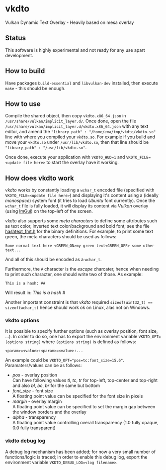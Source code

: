 # vkdto
Vulkan Dynamic Text Overlay - Heavily based on mesa overlay

## Status
This software is highly experimental and not ready for any use apart development.

## How to build
Have packages `build-essential` and `libvulkan-dev` installed, then execute `make` - this should be enough.

## How to use
Compile the shared object, then copy `vkdto.x86_64.json` in `/usr/share/vulkan/implicit_layer.d/`.
Once done, open the file `/usr/share/vulkan/implicit_layer.d/vkdto.x86_64.json` with any text editor, and amend the `"library_path" : "/home/ema/tmp/vkdto/vkdto.so"` line with where you compiled your `vkdto.so`.
For example if you build and move your `vkdto.so` under `/usr/lib/vkdto.so`, then that line should be `"library_path" : "/usr/lib/vkdto.so"`.

Once done, execute your application with `VKDTO_HUD=1` and `VKDTO_FILE=<update file here>` to start the overlay have it working.

## How does vkdto work
_vkdto_ works by constantly loading a `wchar_t` encoded file (specified with `VKDTO_FILE=<update file here>`) and displaying it's content using a (ideally _monospace_) system font (it tries to load _Ubuntu_ font currently).
Once the `wchar_t` file is fully loaded, it will display its content via _Vulkan_ overlay (using [ImGui](https://github.com/ocornut/imgui)) on the top-left of the screen.

_vkdto_ also supports some _meta characters_ to define some attributes such as text color, inverted text color/background and bold font; see the file [hashtext_fmt.h](https://github.com/Emanem/vkdto/blob/master/src/hashtext_fmt.h) for the binary definitions. For example, to print some text green, the meta characters should be used as follows:
```
Some normal text here <GREEN_ON>my green text<GREEN_OFF> some other text...
```
And all of this should be encoded as a `wchar_t`.

Furthermore, the `#` character is the _escape_ charcater, hence when needing to print such character, one should write two of those. As example:
```
This is a hash: ##
```
Will result in: _This is a hash #_

Another important constraint is that _vkdto_ required `sizeof(uint32_t) == sizeof(wchar_t)` hence should work ok on Linux, alas not on Windows.

### vkdto options
It is possible to specify further options (such as overlay position, font size, ...). In order to do so, one has to export the environment variable `VKDTO_OPT=(options string)` where `(options string)` is defined as follows:
```
<param>=<value>:<param>=<value>:...
```
An example could be `VKDTO_OPT="pos=tc:font_size=15.6"`. Paramaters/values can be as follows:

* *pos* - overlay position</br>Can have following values _tl_, _tc_, _tr_ for top-left, top-center and top-right and also _bl_, _bc_, _br_ for the same but bottom
* *font_size* - font size</br>A floating point value can be specified for the font size in pixels
* *margin* - overlay margin</br>A floating point value can be specified to set the margin gap between the window borders and the overlay
* *alpha* - transparency</br>A floating point value controlling overall transparency (1.0 fully opaque, 0.0 fully transparent)

### vkdto debug log
A debug log mechanism has been added; for now a very small number of functions/logic is traced; in order to enable this debug log, export the environment variable `VKDTO_DEBUG_LOG=<log filename>`.
